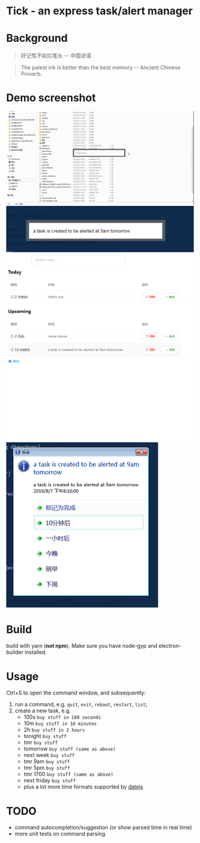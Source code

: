 Tick - an express task/alert manager
====================================

# Background

> 好记性不如烂笔头 -- 中国谚语

> The palest ink is better than the best memory -- Ancient Chinese Proverb.

# Demo screenshot

![Screenshot](tick.gif)
![demo1](demo1.png)
![demo2](demo2.png)
![demo3](demo3.png)

# Build

build with yarn (**not npm**). Make sure you have node-gyp and electron-builder installed.

# Usage

Ctrl+S to open the command window, and subsequently:

1. run a command, e.g. `quit`, `exit`, `reboot`, `restart`, `list`;
2. create a new task, e.g.
   - 100s `buy stuff in 100 seconds`
   - 10m `buy stuff in 10 minutes`
   - 2h `buy stuff in 2 hours`
   - tonight `buy stuff`
   - tmr `buy stuff`
   - tomorrow `buy stuff (same as above)`
   - next week `buy stuff`
   - tmr 9am `buy stuff`
   - tmr 5pm `buy stuff`
   - tmr 1700 `buy stuff (same as above)`
   - next friday `buy stuff`
   - plus a lot more time formats supported by [datejs](https://github.com/datejs/Datejs#parsing)


# TODO

* command autocompletion/suggestion (or show parsed time in real time)
* more unit tests on command parsing.


